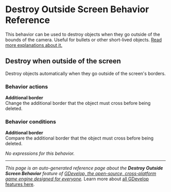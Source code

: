 # Destroy Outside Screen Behavior Reference

This behavior can be used to destroy objects when they go outside of the bounds of the camera. Useful for bullets or other short-lived objects. [Read more explanations about it.](/gdevelop5/behaviors/destroyoutside)



## Destroy when outside of the screen 

Destroy objects automatically when they go outside of the screen's borders. 

### Behavior actions

**Additional border**  
Change the additional border that the object must cross before being deleted.

### Behavior conditions

**Additional border**  
Compare the additional border that the object must cross before being deleted.

_No expressions for this behavior._


---
*This page is an auto-generated reference page about the **Destroy Outside Screen Behavior** feature of [GDevelop, the open-source, cross-platform game engine designed for everyone](https://gdevelop.io/).* Learn more about [all GDevelop features here](/gdevelop5/all-features).